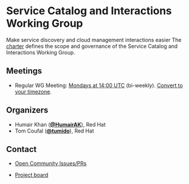 <!---
This is an autogenerated file!

Please do not edit this file directly, but instead make changes to the
sigs.yaml file in the project root.

This file is part of https://github.com/operate-first/community

To understand how this file is generated, see https://git.k8s.io/community/generator/README.md
--->
# Service Catalog and Interactions Working Group

Make service discovery and cloud management interactions easier
The [charter](charter.md) defines the scope and governance of the Service Catalog and Interactions Working Group.

## Meetings
* Regular WG Meeting: [Mondays at 14:00 UTC](https://meet.google.com/ywt-bxve-uvc) (bi-weekly). [Convert to your timezone](http://www.thetimezoneconverter.com/?t=14:00&tz=UTC).

## Organizers

* Humair Khan (**[@HumairAK](https://github.com/HumairAK)**), Red Hat
* Tom Coufal (**[@tumido](https://github.com/tumido)**), Red Hat

## Contact
- [Open Community Issues/PRs](https://github.com/operate-first/community/labels/wg%2Fservice-catalog-and-interactions)
<!-- BEGIN CUSTOM CONTENT -->
- [Project board](https://github.com/orgs/operate-first/projects/56/views/1)
<!-- END CUSTOM CONTENT -->
